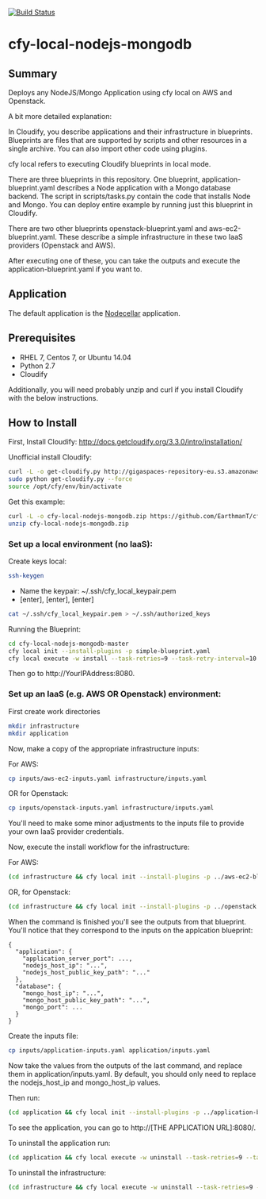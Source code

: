 [![Build Status](https://circleci.com/gh/cloudify-examples/cfy-local-nodejs-mongodb-blueprint.svg?style=shield&circle-token=:circle-token)](https://circleci.com/gh/cloudify-examples/cfy-local-nodejs-mongodb-blueprint)

# cfy-local-nodejs-mongodb

## Summary

Deploys any NodeJS/Mongo Application using cfy local on AWS and Openstack.

A bit more detailed explanation:

In Cloudify, you describe applications and their infrastructure in blueprints. Blueprints are files that are supported by scripts and other resources in a single archive. You can also import other code using plugins.

cfy local refers to executing Cloudify blueprints in local mode.

There are three blueprints in this repository. One blueprint, application-blueprint.yaml describes a Node application with a Mongo database backend. The script in scripts/tasks.py contain the code that installs Node and Mongo. You can deploy entire example by running just this blueprint in Cloudify.

There are two other blueprints openstack-blueprint.yaml and aws-ec2-blueprint.yaml. These describe a simple infrastructure in these two IaaS providers (Openstack and AWS).

After executing one of these, you can take the outputs and execute the application-blueprint.yaml if you want to.

## Application
The default application is the [Nodecellar](http://coenraets.org/blog/2012/10/nodecellar-sample-application-with-backbone-js-twitter-bootstrap-node-js-express-and-mongodb/) application.

## Prerequisites

* RHEL 7, Centos 7, or Ubuntu 14.04
* Python 2.7
* Cloudify

Additionally, you will need probably unzip and curl if you install Cloudify with the below instructions.

## How to Install

First, Install Cloudify: http://docs.getcloudify.org/3.3.0/intro/installation/

Unofficial install Cloudify:

```bash
curl -L -o get-cloudify.py http://gigaspaces-repository-eu.s3.amazonaws.com/org/cloudify3/get-cloudify.py
sudo python get-cloudify.py --force
source /opt/cfy/env/bin/activate
```

Get this example:

```bash
curl -L -o cfy-local-nodejs-mongodb.zip https://github.com/EarthmanT/cfy-local-nodejs-mongodb/archive/master.zip
unzip cfy-local-nodejs-mongodb.zip
```

### Set up a local environment (no IaaS):

Create keys local:

```bash
ssh-keygen
```

* Name the keypair: ~/.ssh/cfy_local_keypair.pem
* [enter], [enter], [enter]

```bash
cat ~/.ssh/cfy_local_keypair.pem > ~/.ssh/authorized_keys
```

Running the Blueprint:

```bash
cd cfy-local-nodejs-mongodb-master
cfy local init --install-plugins -p simple-blueprint.yaml
cfy local execute -w install --task-retries=9 --task-retry-interval=10
```

Then go to http://YourIPAddress:8080.

### Set up an IaaS (e.g. AWS OR Openstack) environment:

First create work directories

```bash
mkdir infrastructure
mkdir application
```

Now, make a copy of the appropriate infrastructure inputs:

For AWS:

```bash
cp inputs/aws-ec2-inputs.yaml infrastructure/inputs.yaml
```

OR for Openstack:

```bash
cp inputs/openstack-inputs.yaml infrastructure/inputs.yaml
```

You'll need to make some minor adjustments to the inputs file to provide your own IaaS provider credentials.

Now, execute the install workflow for the infrastructure:

For AWS:

```bash
(cd infrastructure && cfy local init --install-plugins -p ../aws-ec2-blueprint.yaml -i inputs.yaml && cfy local execute -w install --task-retries=9 --task-retry-interval=10 && cfy local outputs)
```
OR, for Openstack:

```bash
(cd infrastructure && cfy local init --install-plugins -p ../openstack.yaml -i inputs.yaml && cfy local execute -w install --task-retries=9 --task-retry-interval=10 && cfy local outputs)
```

When the command is finished you'll see the outputs from that blueprint. You'll notice that they correspond to the inputs on the applcation blueprint:

```
{
  "application": {
    "application_server_port": ...,
    "nodejs_host_ip": "...",
    "nodejs_host_public_key_path": "..."
  },
  "database": {
    "mongo_host_ip": "...",
    "mongo_host_public_key_path": "...",
    "mongo_port": ...
  }
}
```

Create the inputs file:
```bash
cp inputs/application-inputs.yaml application/inputs.yaml
```

Now take the values from the outputs of the last command, and replace them in application/inputs.yaml. By default, you should only need to replace the nodejs_host_ip and mongo_host_ip values.

Then run:
```bash
(cd application && cfy local init --install-plugins -p ../application-blueprint.yaml -i inputs.yaml  && cfy local execute -w install --task-retries=9 --task-retry-interval=10 && cfy local outputs)
```

To see the application, you can go to http://[THE APPLICATION URL]:8080/.

To uninstall the application run:
```bash
(cd application && cfy local execute -w uninstall --task-retries=9 --task-retry-interval=10)
```

To uninstall the infrastructure:
```bash
(cd infrastructure && cfy local execute -w uninstall --task-retries=9 --task-retry-interval=10)
```
